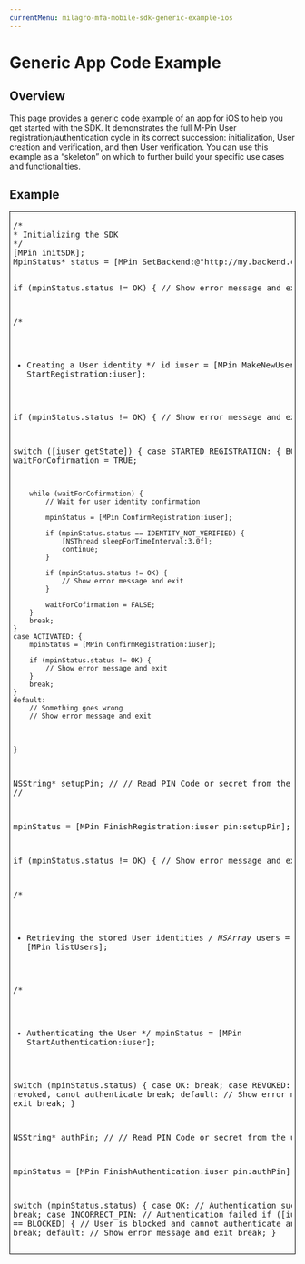 ```yaml
---
currentMenu: milagro-mfa-mobile-sdk-generic-example-ios
---
```




<div class="WordSection1">
<h1>Generic App Code Example</h1>
<h2>Overview</h2>
<p class="MsoNormal">This page provides a generic code example of an app for iOS to help you get started with the SDK. It demonstrates the full M-Pin User registration/authentication cycle in its correct succession: initialization, User creation and verification, and then User verification. You can use this example as a “skeleton” on which to further build your specific use cases and functionalities.</p>

<h2>Example</h2>
<div style="border: solid windowtext 1.0pt; padding: 1.0pt 4.0pt 1.0pt 4.0pt;">
<pre class="computer_code">/*
* Initializing the SDK
*/
[MPin initSDK];
MpinStatus* status = [MPin SetBackend:@"http://my.backend.com"];

if (mpinStatus.status != OK) {
    // Show error message and exit
}

/*
* Creating a User identity
*/
id iuser = [MPin MakeNewUser:@"me@domain.com"];
mpinStatus = [MPin StartRegistration:iuser];

if (mpinStatus.status != OK) {
    // Show error message and exit
}

switch ([iuser getState]) {
    case STARTED_REGISTRATION: {
        BOOL waitForCofirmation = TRUE;
        
        while (waitForCofirmation) {
            // Wait for user identity confirmation
            
            mpinStatus = [MPin ConfirmRegistration:iuser];
            
            if (mpinStatus.status == IDENTITY_NOT_VERIFIED) {
                [NSThread sleepForTimeInterval:3.0f];
                continue;
            }
                
            if (mpinStatus.status != OK) {
                // Show error message and exit
            }

            waitForCofirmation = FALSE;
        }
        break;        
    }
    case ACTIVATED: {
        mpinStatus = [MPin ConfirmRegistration:iuser];
        
        if (mpinStatus.status != OK) {
            // Show error message and exit
        }
        break;
    }
    default:
        // Something goes wrong
        // Show error message and exit
}

NSString* setupPin;
//
// Read PIN Code or secret from the user
//

mpinStatus = [MPin FinishRegistration:iuser pin:setupPin];

if (mpinStatus.status != OK) {
    // Show error message and exit
}

/*
* Retrieving the stored User identities
*/
NSArray* users = [MPin listUsers];

/*
* Authenticating the User
*/
mpinStatus = [MPin StartAuthentication:iuser];

switch (mpinStatus.status) {
    case OK:
        break;
    case REVOKED:
        // User is revoked, canot authenticate
        break;
    default:
        // Show error message and exit
        break;
}

NSString* authPin;
//
// Read PIN Code or secret from the user
//

mpinStatus = [MPin FinishAuthentication:iuser pin:authPin];

switch (mpinStatus.status) {
    case OK:
        // Authentication successful
        break;
    case INCORRECT_PIN:
        // Authentication failed
        if ([iuser getState] == BLOCKED) {
            // User is blocked and cannot authenticate anymore
        }
        break;
    default:
        // Show error message and exit
        break;
}</pre>
</div>
</div>